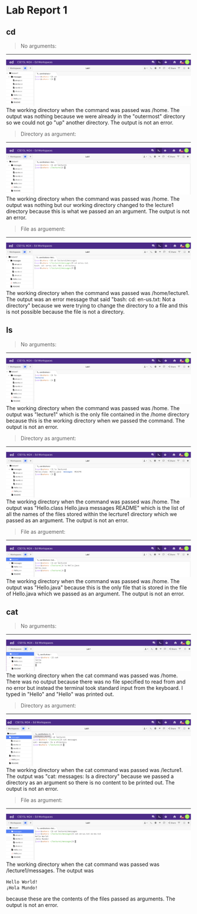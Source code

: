 # Lab Report 1

## cd
> No arguments:
---
![Image](cd_noArgs1.png)
The working directory when the command was passed was /home. The output was nothing because we were already in the "outermost" directory so we could not go "up" another directory. The output is not an error.

> Directory as argument:
---
![Image](cd_noArgs.png)
The working directory when the command was passed was /home. The output was nothing but our working directory changed to the lecture1 directory because this is what we passed an an argument. The output is not an error.

> File as arguement:
---
![Image](cd_file.png)
The working directory when the command was passed was /home/lecture1. The output was an error message that said "bash: cd: en-us.txt: Not a directory" because we were trying to change the directory to a file and this is not possible because the file is not a directory.

## ls
> No arguments:
---
![Image](ls_noArgs.png)
The working directory when the command was passed was /home. The output was "lecture1" which is the only file contained in the /home directory because this is the working directory when we passed the command. The output is not an error.

> Directory as argument:
---
![Image](ls_direct.png)
The working directory when the command was passed was /home. The output was "Hello.class  Hello.java  messages  README" which is the list of all the names of the files stored within the lecrture1 directory which we passed as an argument. The output is not an error.

> File as arguement:
---
![Image](ls_file.png)
The working directory when the command was passed was /home. The output was "Hello.java" because this is the only file that is stored in the file of Hello.java which we passed as an argument. The output is not an error.

## cat
> No arguments:
---
![Image](cat_noArgs.png)
The working directory when the cat command was passed was /home. There was no output because there was no file specified to read from and no error but instead the terminal took standard input from the keyboard. I typed in "Hello" and "Hello" was printed out. 

> Directory as argument:
---
![Image](cat_direct.png)
The working directory when the cat command was passed was /lecture1. The output was "cat: messages: Is a directory" because we passed a directory as an argument so there is no content to be printed out. The output is not an error.
> File as argument:
---
![Image](cat_file.png)
The working directory when the cat command was passed was /lecture1/messages. The output was
```
Hello World!
¡Hola Mundo!
```
because these are the contents of the files passed as arguments. The output is not an error.
